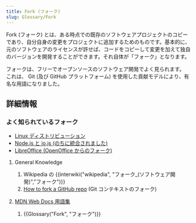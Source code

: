 ```yaml
---
title: Fork (フォーク)
slug: Glossary/Fork
---
```

Fork (フォーク) とは、ある時点での既存のソフトウェアプロジェクトのコピーであり、自分自身の変更をプロジェクトに追加するためのものです。基本的に、元のソフトウェアのライセンスが許せば、コードをコピーして変更を加えて独自のバージョンを開発することができます。それ自体が「フォーク」となります。

フォークは、フリーでオープンソースのソフトウェア開発でよく見られます。 これは、 Git (及び GitHub プラットフォーム) を使用した貢献モデルにより、有名な用語になりました。

## 詳細情報

### よく知られているフォーク

- [Linux ディストリビューション](https://upload.wikimedia.org/wikipedia/commons/1/1b/Linux_Distribution_Timeline.svg)
- [Node.js と io.js (のちに統合されました)](https://nodejs.org/en/blog/announcements/foundation-v4-announce/)
- [LibreOffice (OpenOffice からのフォーク)](https://www.libreoffice.org/about-us/who-are-we/)

1.  General Knowledge

    1.  Wikipedia の {{interwiki("wikipedia", "フォーク_(ソフトウェア開発)","フォーク")}}
    2.  [How to fork a GitHub repo](https://help.github.com/articles/fork-a-repo/) (Git コンテキストのフォーク)

2.  [MDN Web Docs 用語集](/ja/docs/Glossary)

    1.  {{Glossary("Fork", "フォーク")}}

